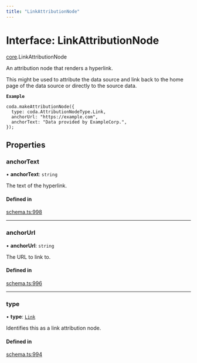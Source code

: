 ```yaml
---
title: "LinkAttributionNode"
---
```

# Interface: LinkAttributionNode

[core](../modules/core.md).LinkAttributionNode

An attribution node that renders a hyperlink.

This might be used to attribute the data source and link back to the home page
of the data source or directly to the source data.

**`Example`**

```
coda.makeAttributionNode({
  type: coda.AttributionNodeType.Link,
  anchorUrl: "https://example.com",
  anchorText: "Data provided by ExampleCorp.",
});
```

## Properties

### anchorText

• **anchorText**: `string`

The text of the hyperlink.

#### Defined in

[schema.ts:998](https://github.com/coda/packs-sdk/blob/main/schema.ts#L998)

___

### anchorUrl

• **anchorUrl**: `string`

The URL to link to.

#### Defined in

[schema.ts:996](https://github.com/coda/packs-sdk/blob/main/schema.ts#L996)

___

### type

• **type**: [`Link`](../enums/core.AttributionNodeType.md#link)

Identifies this as a link attribution node.

#### Defined in

[schema.ts:994](https://github.com/coda/packs-sdk/blob/main/schema.ts#L994)
